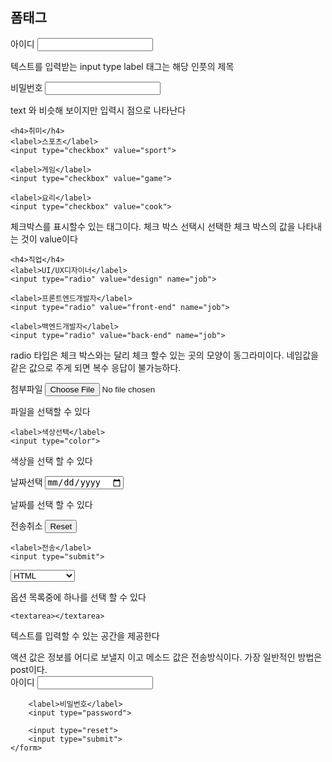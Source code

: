 ## 폼태그

<label for="userid">아이디</label>
<input type="text" id="userid">

텍스트를 입력받는 input  type
label 태그는 해당 인풋의 제목

 <label>비밀번호</label>
    <input type="password">

text 와 비슷해 보이지만 입력시 점으로 나타난다

    <h4>취미</h4>
    <label>스포츠</label>
    <input type="checkbox" value="sport">

    <label>게임</label>
    <input type="checkbox" value="game">

    <label>요리</label>
    <input type="checkbox" value="cook">



체크박스를 표시할수 있는 태그이다.
체크 박스 선택시 선택한 체크 박스의 값을 나타내는 것이 value이다

    <h4>직업</h4>
    <label>UI/UX디자이너</label>
    <input type="radio" value="design" name="job">

    <label>프론트엔드개발자</label>
    <input type="radio" value="front-end" name="job">

    <label>백엔드개발자</label>
    <input type="radio" value="back-end" name="job">

radio 타입은 체크 박스와는 달리 체크 할수 있는 곳의 모양이 동그라미이다.
네임값을 같은 값으로 주게 되면 복수 응답이 불가능하다.

 <label>첨부파일</label>
    <input type="file">

파일을 선택할 수 있다


    <label>색상선택</label>
    <input type="color">

색상을 선택 할 수 있다

<label>날짜선택</label>
    <input type="date">

날짜를 선택 할 수 있다

<label>전송취소</label>
    <input type="reset">

    <label>전송</label>
    <input type="submit">

<select>
        <option>HTML</option>
        <option>CSS</option>
        <option>JAVASCRIPT</option>
    </select>

옵션 목록중에 하나를 선택 할 수 있다

    <textarea></textarea>

텍스트를 입력할 수 있는 공간을 제공한다

  <form action="/" method="post"></form>
액션 값은 정보를 어디로 보낼지 이고 메소드 값은 전송방식이다. 가장 일반적인 방법은 post이다.

   <form action="/" method="post">
        <label>아이디</label>
        <input type="text">

        <label>비밀번호</label>
        <input type="password">

        <input type="reset">
        <input type="submit">
    </form>

